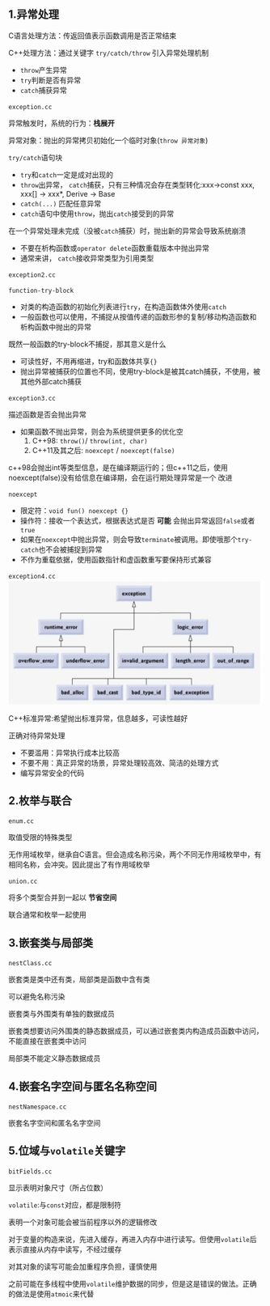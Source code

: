 ## 1.异常处理
C语言处理方法：传返回值表示函数调用是否正常结束

C++处理方法：通过关键字 `try/catch/throw` 引入异常处理机制
- `throw`产生异常
- `try`判断是否有异常
- `catch`捕获异常

`exception.cc`

异常触发时，系统的行为：**栈展开**
 
异常对象：抛出的异常拷贝初始化一个临时对象(`throw 异常对象`)

`try/catch`语句块
- `try`和`catch`一定是成对出现的
- `throw`出异常， `catch`捕获，只有三种情况会存在类型转化:xxx->const xxx, xxx[] -> xxx*, Derive -> Base
- `catch(...)` 匹配任意异常
- `catch`语句中使用`throw`，抛出`catch`接受到的异常

在一个异常处理未完成（没被`catch`捕获）时，抛出新的异常会导致系统崩溃
- 不要在析构函数或`operator delete`函数重载版本中抛出异常
- 通常来讲， `catch`接收异常类型为引用类型

`exception2.cc`

`function-try-block`
- 对类的构造函数的初始化列表进行`try`，在构造函数体外使用`catch`
- 一般函数也可以使用，不捕捉从按值传递的函数形参的复制/移动构造函数和析构函数中抛出的异常

既然一般函数的try-block不捕捉，那其意义是什么
- 可读性好，不用再缩进，try和函数体共享`{}`
- 抛出异常被捕获的位置也不同，使用try-block是被其catch捕获，不使用，被其他外部catch捕获

`exception3.cc`

描述函数是否会抛出异常
- 如果函数不抛出异常，则会为系统提供更多的优化空
  1) C++98: `throw()`/ `throw(int, char)`
  2) C++11及其之后: `noexcept` / `noexcept(false)`

c++98会抛出int等类型信息，是在编译期运行的；但c++11之后，使用noexcept(false)没有给信息在编译期，会在运行期处理异常是一个
改进

`noexcept`
- 限定符：`void fun() noexcept {}`
- 操作符：接收一个表达式，根据表达式是否 **可能** 会抛出异常返回`false`或者`true`
- 如果在`noexcept`中抛出异常，则会导致`terminate`被调用。即使哦那个`try-catch`也不会被捕捉到异常
- 不作为重载依据，使用函数指针和虚函数重写要保持形式兼容

`exception4.cc`
![微信图片_20240629185105](https://github.com/sakura745/Picx_image_host/raw/master/20240629/微信图片_20240629185105.33drlhch4ni0.webp)

C++标准异常:希望抛出标准异常，信息越多，可读性越好
 
正确对待异常处理
- 不要滥用：异常执行成本比较高
- 不要不用：真正异常的场景，异常处理较高效、简洁的处理方式
- 编写异常安全的代码

## 2.枚举与联合
`enum.cc`

取值受限的特殊类型

无作用域枚举，继承自C语言。但会造成名称污染，两个不同无作用域枚举中，有相同名称，会冲突。因此提出了有作用域枚举

`union.cc`

将多个类型合并到一起以 **节省空间**

联合通常和枚举一起使用
## 3.嵌套类与局部类
`nestClass.cc`

嵌套类是类中还有类，局部类是函数中含有类

可以避免名称污染

嵌套类与外围类有单独的数据成员

嵌套类想要访问外围类的静态数据成员，可以通过嵌套类内构造成员函数中访问，不能直接在嵌套类中访问

局部类不能定义静态数据成员

## 4.嵌套名字空间与匿名名称空间
`nestNamespace.cc`

嵌套名字空间和匿名名字空间
## 5.位域与`volatile`关键字
`bitFields.cc`
 
显示表明对象尺寸（所占位数）

`volatile`:与`const`对应，都是限制符

表明一个对象可能会被当前程序以外的逻辑修改

对于变量的构造来说，先进入缓存，再进入内存中进行读写。但使用`volatile`后表示直接从内存中读写，不经过缓存

对其对象的读写可能会加重程序负担，谨慎使用

之前可能在多线程中使用`volatile`维护数据的同步，但是这是错误的做法。正确的做法是使用`atmoic`来代替